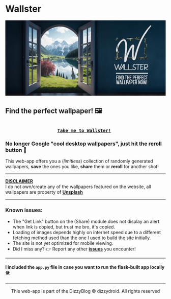 # Wallster
<div id="header" align="left">
 <img src="imgs/wallster_github-min.jpg">
</div>

## Find the perfect wallpaper! 🖼️

<pre align = "center"> <b> 
<a href="https://dizzydroid.github.com/Wallster">Take me to Wallster!</a> </b>
</pre>

### No longer Google "cool desktop wallpapers", just hit the reroll button 🎲
This web-app offers you a (_limitless_) collection of randomly generated wallpapers, **save** the ones you like, **share** them or **reroll** for another shot!

_____________________________

<ins>**DISCLAIMER**<br></ins>
I do not own/create any of the wallpapers featured on the website, all wallpapers are property of 
<a href = "https://unsplash.com/"><b>Unsplash</b></a><br>
______________________________________
### Known issues: 
- The "Get Link" button on the (Share) module does not display an alert when link is copied, but trust me bro, it's copied.
- Loading of images depends highly on internet speed due to a different fetching method used than the one I used to build the site initially.
- The site is not yet optimized for mobile viewing.
- Did I miss any? 👉️ Report any other <a href = "https://github.com/dizzydroid/Wallster/issues"><b>issues</b></a> you encounter!
___________________________________________________________

#### I included the ```app.py``` file in case you want to run the flask-built app locally 🛠️
_____________________________

<p align="center"> This web-app is part of the DizzyBlog © dizzydroid. All rights reserved </p>

